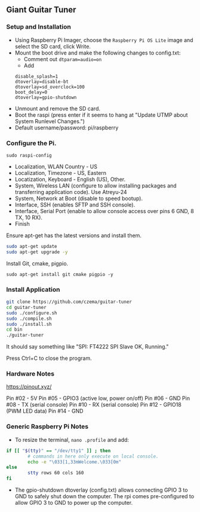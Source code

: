 ## Giant Guitar Tuner ##

### Setup and Installation ###

* Using Raspberry Pi Imager, choose the `Raspberry Pi OS Lite` image and select the SD card, click Write.
* Mount the boot drive and make the following changes to config.txt:
  * Comment out `dtparam=audio=on`
  * Add
  ```
  disable_splash=1
  dtoverlay=disable-bt
  dtoverlay=sd_overclock=100
  boot_delay=0
  dtoverlay=gpio-shutdown
  ```
* Unmount and remove the SD card.
* Boot the raspi (press enter if it seems to hang at "Update UTMP about System Runlevel Changes.")
* Default username/password: pi/raspberry

### Configure the Pi. ###

`sudo raspi-config`

* Localization, WLAN Country - US
* Localization, Timezone - US, Eastern
* Locatization, Keyboard - English (US), Other.
* System, Wireless LAN (configure to allow installing packages and transferring application code). Use Atreyu-24
* System, Network at Boot (disable to speed bootup).
* Interface, SSH (enables SFTP and SSH console).
* Interface, Serial Port (enable to allow console access over pins 6 GND, 8 TX, 10 RX).
* Finish

Ensure apt-get has the latest versions and install them.

```bash
sudo apt-get update
sudo apt-get upgrade -y
```

Install Git, cmake, pigpio.

`sudo apt-get install git cmake pigpio -y`

### Install Application ###

```bash
git clone https://github.com/czema/guitar-tuner
cd guitar-tuner
sudo ./configure.sh
sudo ./compile.sh
sudo ./install.sh
cd bin
./guitar-tuner
```

It should say something like "SPI: FT4222 SPI Slave OK, Running."

Press Ctrl+C to close the program.

### Hardware Notes ###
https://pinout.xyz/

Pin #02 - 5V
Pin #05 - GPIO3 (active low, power on/off)
Pin #06 - GND
Pin #08 - TX (serial console)
Pin #10 - RX (serial console)
Pin #12 - GPIO18 (PWM LED data)
Pin #14 - GND

### Generic Raspberry Pi Notes ###

* To resize the terminal, `nano .profile` and add:
```bash
if [[ "$(tty)" == "/dev/tty1" ]] ; then
        # commands in here only execute on local console.
        echo -e "\033[1,33mWelcome.\033[0m"
else
        stty rows 60 cols 160
fi
```
* The gpio-shutdown dtoverlay (config.txt) allows connecting GPIO 3 to GND to safely shut down the computer.  The rpi comes pre-configured to allow GPIO 3 to GND to power up the computer.